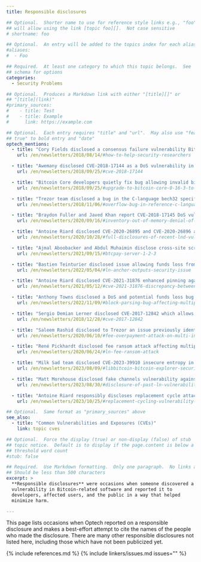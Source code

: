 ```yaml
---
title: Responsible disclosures

## Optional.  Shorter name to use for reference style links e.g., "foo"
## will allow using the link [topic foo][].  Not case sensitive
# shortname: foo

## Optional.  An entry will be added to the topics index for each alias
#aliases:
#  - Foo

## Required.  At least one category to which this topic belongs.  See
## schema for options
categories:
  - Security Problems

## Optional.  Produces a Markdown link with either "[title][]" or
## "[title](link)"
#primary_sources:
#    - title: Test
#    - title: Example
#      link: https://example.com

## Optional.  Each entry requires "title" and "url".  May also use "feature:
## true" to bold entry and "date"
optech_mentions:
  - title: "Cory Fields disclosed a consensus failure vulnerability Bitcoin ABC (Bitcoin Cash)"
    url: /en/newsletters/2018/08/14/#how-to-help-security-researchers

  - title: "Awemany disclosed CVE-2018-17144 as a DoS vulnerability in Bitcoin Core"
    url: /en/newsletters/2018/09/25/#cve-2018-17144

  - title: "Bitcoin Core developers quietly fix bug allowing invalid bitcoins after DoS report from Awemany"
    url: /en/newsletters/2018/09/25/#upgrade-to-bitcoin-core-0-16-3-to-fix-cve-2018-17144

  - title: "Trezor team disclosed a bug in the C-language bech32 specification affecting multiple wallets"
    url: /en/newsletters/2018/11/06/#overflow-bug-in-reference-c-language-bech32-implementation

  - title: "Braydon Fuller and Javed Khan report CVE-2018-17145 DoS vulnerability to devs of full nodes"
    url: /en/newsletters/2020/09/16/#inventory-out-of-memory-denial-of-service-attack-invdos

  - title: "Antoine Riard disclosed CVE-2020-26895 and CVE-2020-26896 allowing funds theft from LND"
    url: /en/newsletters/2020/10/28/#full-disclosures-of-recent-lnd-vulnerabilities

  - title: "Ajmal Aboobacker and Abdul Muhaimin disclose cross-site scripting vulnerabilities in BTCPay Server"
    url: /en/newsletters/2021/09/15/#btcpay-server-1-2-3

  - title: "Bastien Teinturier disclosed issue allowing funds loss from Core Lightning and LND"
    url: /en/newsletters/2022/05/04/#ln-anchor-outputs-security-issue

  - title: "Antoine Riard disclosed CVE-2021-31876 enhanced pinning against LN due to BIP125 discrepancy"
    url: /en/newsletters/2021/05/12/#cve-2021-31876-discrepancy-between-bip125-and-bitcoin-core-implementation

  - title: "Anthony Towns disclosed a DoS and potential funds loss bug in BTCD and LND"
    url: /en/newsletters/2022/11/09/#block-parsing-bug-affecting-multiple-software

  - title: "Sergio Demian Lerner disclosed CVE-2017-12842 which allows stealing from SPV wallets"
    url: /en/newsletters/2018/12/28/#cve-2017-12842

  - title: "Saleem Rashid disclosed to Trezor an issue previously identified by Greg Sanders"
    url: /en/newsletters/2020/06/10/#fee-overpayment-attack-on-multi-input-segwit-transactions

  - title: "René Pickhardt disclosed fee ransom attack affecting multiple LN implementations"
    url: /en/newsletters/2020/06/24/#ln-fee-ransom-attack

  - title: "Milk Sad team disclosed CVE-2023-39910 insecure entropy in Libbitcoin `bx` command"
    url: /en/newsletters/2023/08/09/#libbitcoin-bitcoin-explorer-security-disclosure

  - title: "Matt Morehouse disclosed fake channels vulnerability against four major LN node implementations"
    url: /en/newsletters/2023/08/30/#disclosure-of-past-ln-vulnerability-related-to-fake-funding

  - title: "Antoine Riard responsibly discloses replacement cycle attacks affecting all HTLC-using software"
    url: /en/newsletters/2023/10/25/#replacement-cycling-vulnerability-against-htlcs

## Optional.  Same format as "primary_sources" above
see_also:
  - title: "Common Vulnerabilities and Exposures (CVEs)"
    link: topic cves

## Optional.  Force the display (true) or non-display (false) of stub
## topic notice.  Default is to display if the page.content is below a
## threshold word count
#stub: false

## Required.  Use Markdown formatting.  Only one paragraph.  No links allowed.
## Should be less than 500 characters
excerpt: >
  **Responsible disclosures** were occasions when someone discovered a
  vulnerability in Bitcoin-related software and reported it to
  developers, affected users, and the public in a way that helped
  minimize harm.

---
```

This page lists occasions when Optech reported on a responsible
disclosure and makes a best-effort attempt to cite the names of the
people who made the disclosure.  There are many other responsible
disclosures not listed here, including those which have not been
publicized yet.

{% include references.md %}
{% include linkers/issues.md issues="" %}
